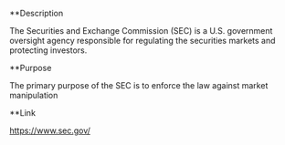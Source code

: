 **Description

The Securities and Exchange Commission (SEC) is a U.S. government oversight agency responsible for regulating the securities markets and protecting investors.

**Purpose 

The primary purpose of the SEC is to enforce the law against market manipulation

**Link

https://www.sec.gov/